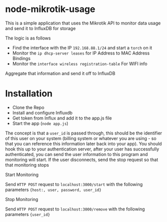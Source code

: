 # node-mikrotik-usage

This is a simple application that uses the Mikrotik API to monitor data usage and send it to InfluxDB for storage

The logic is as follows

- Find the interface with the IP `192.168.88.1/24` and start a `torch` on it
- Monitor the `ip dhcp-server leases` for IP Address to MAC Address Bindings
- Monitor the `interface wireless registration-table` For WIFI info

Aggregate that information and send it off to InfluxDB

# Installation

- Clone the Repo
- Install and configure Influxdb
- Get token from Influx and add it to the app.js file
- Start the app (`node app.js`)


The concept is that a `user_id` is passed through, this should be the identifier of this user on your system (billing system or whatever you are using - so that you can reference this information later back into your app). You should hook this up to your authentication server, after your user has successfully authenticated, you can send the user information to this program and monitoring will start. If the user disconnects, send the stop request so that that monitoring stops


Start Monitoring

Send `HTTP POST` request to `localhost:3000/start` with the following parameters `{host:, user, password, user_id}`


Stop Monitoring

Send `HTTP POST` request to `localhost:3000/remove` with the following parameters `{user_id}`
